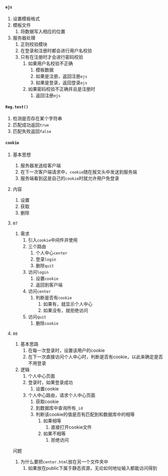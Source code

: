 #### `ejs`

1. 设置模板格式
2. 模板文件
   1. 将数据写入相应的位置
3. 服务器处理
   1. 正则校验模块
   2. 在登录和注册时都会进行用户名校验
   3. 只有在注册时才会进行密码校验
      1. 如果用户名校验不正确
         1. 模板数据
         2. 如果是注册，返回注册`ejs`
         3. 如果是登录，返回登录`ejs`
      2. 如果密码校验不正确并且是注册时
         1. 返回注册`ejs`



#### `Reg.test()`

1. 检测是否存在某个字符串
2. 匹配成功返回`true`
3. 匹配失败返回`false`

#### `cookie`

1. 基本思想

   1. 服务器发送给客户端
   2. 在下一次客户端请求中，`cookie`随在报文头中发送到服务端
   3. 服务端看到这是自己的`cookie`时就允许用户免登录

2. 内容

   1. 设置
   2. 获取
   3. 删除

3. `07`

   1. 需求
      1. 引入`cookie`中间件并使用
      2. 三个路由
         1. 个人中心`center`
         2. 登录`login`
         3. 删除`quit`
      3. 访问`login`
         1. 设置`cookie`
         2. 返回到客户端
      4. 访问`center`
         1. 判断是否有`cookie`
            1. 如果有，就显示个人中心
            2. 如果没有，就拒绝访问
      5. 访问`quit`
         1. 删除`cookie`

4. `08`

   1. 基本思路
      1. 在每一次登录时，设置该用户的cookie
      2. 在下一次直接访问个人中心时，判断是否有cookie，以此来确定是否不用登录
   2. 逻辑
      1. 个人中心页面
      2. 登录时，如果登录成功
         1. 设置cookie
      3. 个人中心路由，请求个人中心页面
         1. 获取cookie
         2. 到数据库中查询所有`_id`
         3. 判断该cookie的值是否有匹配到和数据库中的相等
            1. 如果相等
               1. 直接打开cookie文件
            2. 如果不相等
               1. 拒绝访问

   问题

   1. 为什么要把`center.html`放在另一个文件夹中
      1. 如果放在public下属于静态资源，无论如何地址输入都能访问得到